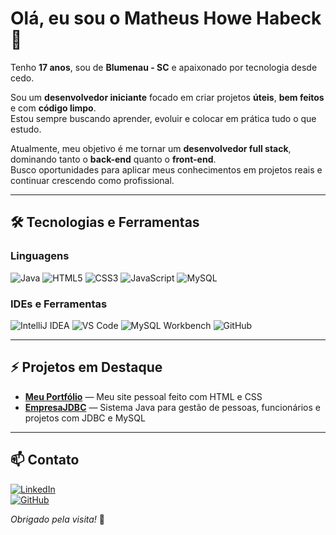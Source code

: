 # Olá, eu sou o Matheus Howe Habeck 👋

Tenho **17 anos**, sou de **Blumenau - SC** e apaixonado por tecnologia desde cedo.

Sou um **desenvolvedor iniciante** focado em criar projetos **úteis**, **bem feitos** e com **código limpo**.  
Estou sempre buscando aprender, evoluir e colocar em prática tudo o que estudo.

Atualmente, meu objetivo é me tornar um **desenvolvedor full stack**, dominando tanto o **back-end** quanto o **front-end**.  
Busco oportunidades para aplicar meus conhecimentos em projetos reais e continuar crescendo como profissional.

---

## 🛠️ Tecnologias e Ferramentas

### Linguagens  
![Java](https://img.shields.io/badge/Java-007396?style=for-the-badge&logo=java&logoColor=white)
![HTML5](https://img.shields.io/badge/HTML5-E34F26?style=for-the-badge&logo=html5&logoColor=white)
![CSS3](https://img.shields.io/badge/CSS3-1572B6?style=for-the-badge&logo=css3&logoColor=white)
![JavaScript](https://img.shields.io/badge/JavaScript-F7DF1E?style=for-the-badge&logo=javascript&logoColor=black)
![MySQL](https://img.shields.io/badge/MySQL-4479A1?style=for-the-badge&logo=mysql&logoColor=white)

### IDEs e Ferramentas  
![IntelliJ IDEA](https://img.shields.io/badge/IntelliJ%20IDEA-000000?style=for-the-badge&logo=intellijidea&logoColor=white)
![VS Code](https://img.shields.io/badge/VS%20Code-007ACC?style=for-the-badge&logo=visualstudiocode&logoColor=white)
![MySQL Workbench](https://img.shields.io/badge/MySQL%20Workbench-00758F?style=for-the-badge&logo=mysql&logoColor=white)
![GitHub](https://img.shields.io/badge/GitHub-181717?style=for-the-badge&logo=github&logoColor=white)

---

## ⚡ Projetos em Destaque

- [**Meu Portfólio**](https://github.com/matheushabeck/portfolio) — Meu site pessoal feito com HTML e CSS  
- [**EmpresaJDBC**](https://github.com/matheushabeck/EmpresaJDBC) — Sistema Java para gestão de pessoas, funcionários e projetos com JDBC e MySQL

---

## 📫 Contato

[![LinkedIn](https://img.shields.io/badge/LinkedIn-0A66C2?style=for-the-badge&logo=linkedin&logoColor=white)](https://www.linkedin.com/in/matheushabeck/)  
[![GitHub](https://img.shields.io/badge/GitHub-181717?style=for-the-badge&logo=github&logoColor=white)](https://github.com/matheushabeck)  

_Obrigado pela visita!_ 🚀
